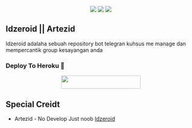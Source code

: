 <p align="center">
    <a href="https://github.com/idzero23/idzeroid"> <img src="https://img.shields.io/github/repo-size/idzero23/idzeroid?color=orange&logo=github&logoColor=green&style=for-the-badge" /></a>
    <a href="https://github.com/idzero23/idzeroid/commits/prince"> <img src="https://img.shields.io/github/last-commit/idzero23/idzeroid?color=brown&logo=github&logoColor=green&style=for-the-badge" /></a>
    <a href="https://github.com/idzero23/idzeroid/issues"> <img src="https://img.shields.io/github/issues/idzero23/idzeroid?color=blueviolet&logo=github&logoColor=green&style=for-the-badge" /></a>

## Idzeroid || Artezid
Idzeroid adalaha sebuah repository bot telegran kuhsus me manage dan mempercantik group kesayangan anda 

### Deploy To Heroku 📡</h4>

<p align="center"><a href="https://heroku.com/deploy?template=https://github.com/idzero23/idzeroid"> <img src="https://img.shields.io/badge/Deploy%20To%20Heroku-blueviolet?style=for-the-badge&logo=heroku" width="210" height="34.45"/></a></p>

## Special Creidt

* Artezid - No Develop Just noob [Idzeroid](http://t.me/IdzXartez)
